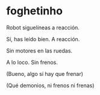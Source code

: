 # foghetinho
Robot siguelíneas a reacción.

Sí, has leído bien. A reacción.

Sin motores en las ruedas.

A lo loco. Sin frenos.

(Bueno, algo sí hay que frenar)

(Qué demonios, ni frenos ni frenas)
